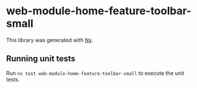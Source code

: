 # web-module-home-feature-toolbar-small

This library was generated with [Nx](https://nx.dev).

## Running unit tests

Run `nx test web-module-home-feature-toolbar-small` to execute the unit tests.
